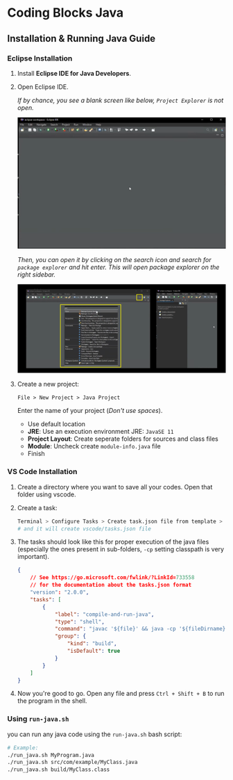# Coding Blocks Java

## Installation & Running Java Guide

### Eclipse Installation

1. Install **Eclipse IDE for Java Developers**.
2. Open Eclipse IDE.

    _If by chance, you see a blank screen like below, `Project Explorer` is not open._

    ![eclipse ide](imgs/L03__01.png)

    _Then, you can open it by clicking on the search icon and search for `package explorer` and hit enter. This will open package explorer on the right sidebar._

    ![eclipse ide](imgs/L03__02.png)

3. Create a new project:

    ```text
    File > New Project > Java Project
    ```

    Enter the name of your project (_Don't use spaces_).

    - Use default location
    - **JRE**: Use an execution environment JRE: `JavaSE 11`
    - **Project Layout**: Create seperate folders for sources and class files
    - **Module**: Uncheck create `module-info.java` file
    - Finish

### VS Code Installation

1. Create a directory where you want to save all your codes. Open that folder using vscode.
2. Create a task:

    ```sh
    Terminal > Configure Tasks > Create task.json file from template > Others
    # and it will create vscode/tasks.json file
    ```

3. The tasks should look like this for proper execution of the java files (especially the ones present in sub-folders, `-cp` setting classpath is very important).

    ```json
    {
        // See https://go.microsoft.com/fwlink/?LinkId=733558
        // for the documentation about the tasks.json format
        "version": "2.0.0",
        "tasks": [
            {
                "label": "compile-and-run-java",
                "type": "shell",
                "command": "javac '${file}' && java -cp '${fileDirname}' ${fileBasenameNoExtension}",
                "group": {
                    "kind": "build",
                    "isDefault": true
                }
            }
        ]
    }
    ```

4. Now you're good to go. Open any file and press `Ctrl + Shift + B` to run the program in the shell.

### Using `run-java.sh`

you can run any java code using the `run-java.sh` bash script:

```sh
# Example:
./run_java.sh MyProgram.java
./run_java.sh src/com/example/MyClass.java
./run_java.sh build/MyClass.class
```
